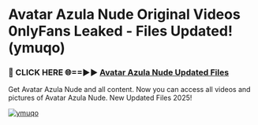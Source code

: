 # Avatar Azula Nude Original Videos 0nlyFans Leaked - Files Updated! (ymuqo)

<h3>🔴 CLICK HERE 🌐==►► <a href="https://tinyurl.com/52m3yx9h" rel="nofollow">Avatar Azula Nude Updated Files</a></h3>

Get Avatar Azula Nude and all content. Now you can access all videos and pictures of Avatar Azula Nude. New Updated Files 2025!

[![ymuqo](https://i.imgur.com/TnHtlc8.gif)](https://tinyurl.com/52m3yx9h)
